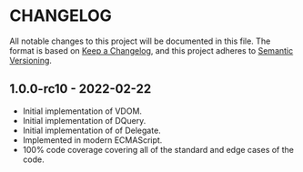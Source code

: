 # CHANGELOG

All notable changes to this project will be documented in this file. The format is based on [Keep a Changelog](https://keepachangelog.com/en/1.0.0/), and this project adheres to [Semantic Versioning](https://semver.org/spec/v2.0.0.html).

## 1.0.0-rc10 - 2022-02-22

* Initial implementation of VDOM.
* Initial implementation of DQuery.
* Initial implementation of of Delegate.
* Implemented in modern ECMAScript.
* 100% code coverage covering all of the standard and edge cases of the code.
